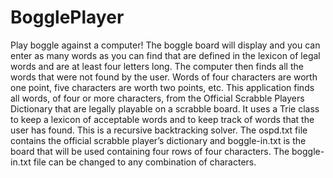 # BogglePlayer
Play boggle against a computer! The boggle board will display and you can enter as many words as you can find that are defined in the lexicon of legal words and are at least four letters long. The computer then finds all the words that were not found by the user. Words of four characters are worth one point, five characters are worth two points, etc.  This application finds all words, of four or more characters, from the Official Scrabble Players Dictionary that are legally playable on a scrabble board. It uses a Trie class to keep a lexicon of acceptable words and to keep track of words that the user has found. This is a recursive backtracking solver.  The ospd.txt file contains the official scrabble player’s dictionary and boggle-in.txt is the board that will be used containing four rows of four characters. The boggle-in.txt file can be changed to any combination of characters.
